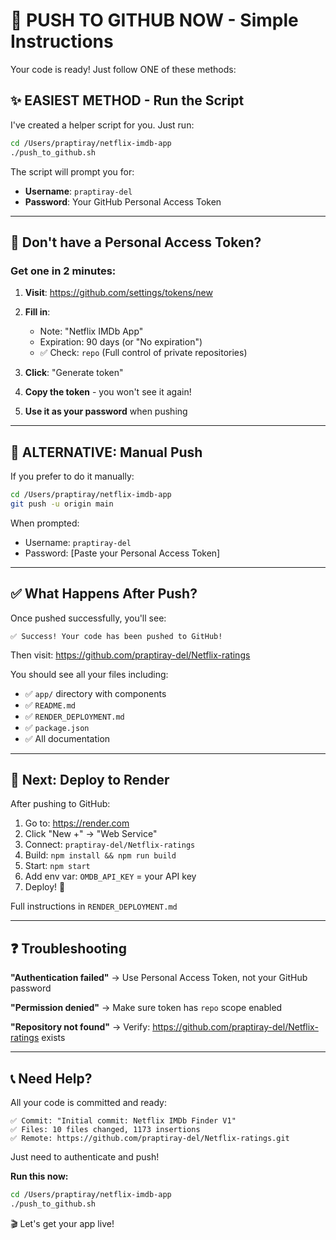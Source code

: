 # 🚀 PUSH TO GITHUB NOW - Simple Instructions

Your code is ready! Just follow ONE of these methods:

## ✨ EASIEST METHOD - Run the Script

I've created a helper script for you. Just run:

```bash
cd /Users/praptiray/netflix-imdb-app
./push_to_github.sh
```

The script will prompt you for:
- **Username**: `praptiray-del`
- **Password**: Your GitHub Personal Access Token

---

## 📝 Don't have a Personal Access Token?

### Get one in 2 minutes:

1. **Visit**: https://github.com/settings/tokens/new

2. **Fill in**:
   - Note: "Netflix IMDb App"
   - Expiration: 90 days (or "No expiration")
   - ✅ Check: `repo` (Full control of private repositories)

3. **Click**: "Generate token"

4. **Copy the token** - you won't see it again!

5. **Use it as your password** when pushing

---

## 🔧 ALTERNATIVE: Manual Push

If you prefer to do it manually:

```bash
cd /Users/praptiray/netflix-imdb-app
git push -u origin main
```

When prompted:
- Username: `praptiray-del`
- Password: [Paste your Personal Access Token]

---

## ✅ What Happens After Push?

Once pushed successfully, you'll see:
```
✅ Success! Your code has been pushed to GitHub!
```

Then visit: https://github.com/praptiray-del/Netflix-ratings

You should see all your files including:
- ✅ `app/` directory with components
- ✅ `README.md` 
- ✅ `RENDER_DEPLOYMENT.md`
- ✅ `package.json`
- ✅ All documentation

---

## 🚀 Next: Deploy to Render

After pushing to GitHub:

1. Go to: https://render.com
2. Click "New +" → "Web Service"
3. Connect: `praptiray-del/Netflix-ratings`
4. Build: `npm install && npm run build`
5. Start: `npm start`
6. Add env var: `OMDB_API_KEY` = your API key
7. Deploy! 🎉

Full instructions in `RENDER_DEPLOYMENT.md`

---

## ❓ Troubleshooting

**"Authentication failed"**
→ Use Personal Access Token, not your GitHub password

**"Permission denied"**
→ Make sure token has `repo` scope enabled

**"Repository not found"**
→ Verify: https://github.com/praptiray-del/Netflix-ratings exists

---

## 📞 Need Help?

All your code is committed and ready:
```
✅ Commit: "Initial commit: Netflix IMDb Finder V1"
✅ Files: 10 files changed, 1173 insertions
✅ Remote: https://github.com/praptiray-del/Netflix-ratings.git
```

Just need to authenticate and push!

**Run this now:**
```bash
cd /Users/praptiray/netflix-imdb-app
./push_to_github.sh
```

🎬 Let's get your app live!
